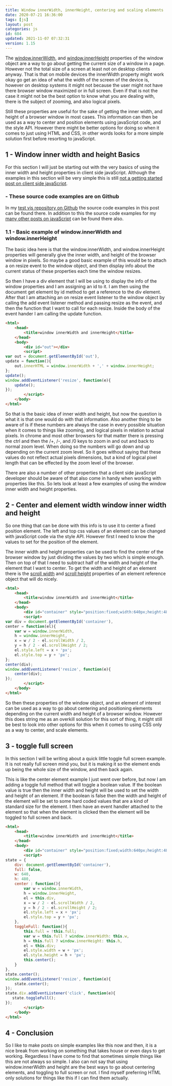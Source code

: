 ```yaml
---
title: Window innerWidth, innerHeight, centering and scaling elements
date: 2020-07-21 16:36:00
tags: [js]
layout: post
categories: js
id: 684
updated: 2021-11-07 07:32:31
version: 1.15
---
```


The [window.innerWidth](https://developer.mozilla.org/en-US/docs/Web/API/Window/innerWidth), and [window.innerHeight](https://developer.mozilla.org/en-US/docs/Web/API/Window/innerHeight) properties of the window object are a way to go about getting the current size of a window in a page. However not the total size of a screen at least not on desktop clients anyway. That is that on mobile devices the innerWidth property might work okay go get an idea of what the width of the screen of the device is, however on desktop systems it might not because the user might not have there browser window maximized or in full screen. Even if that is not the case it might not be the best option to know what you are dealing with, there is the subject of zooming, and also logical pixels.

Still these properties are useful for the sake of getting the inner width, and height of a browser window in most cases. This information can then be used as a way to center and position elements using javaScript code, and the style API. However there might be better options for doing so when it comes to just using HTML and CSS, in other words looks for a more simple solution first before resorting to javaScript. 

<!-- more -->

## 1 - Window inner width and height Basics

For this section I will just be starting out with the very basics of using the inner width and height properties in client side javaScript. Although the examples in this section will be very simple this is still [not a getting started post on client side javaScript](/2018/11/27/js-getting-started/).

### - These source code examples are on Github

In my [test vjs repository on Github](https://github.com/dustinpfister/test_vjs/tree/master/for_post/js-window-inner-width-height) the source code examples in this post can be found there. In addition to this the source code examples for my [many other posts on javaScript](/categories/js/) can be found there also.

### 1.1 - Basic example of window.innerWidth and window.innerHeight

The basic idea here is that the window.innerWidth, and window.innerHeight properties will generally give the inner width, and height of the browser window in pixels. So maybe a good basic example of this would be to attach a on resize event to the window object, and then display info about the current status of these properties each time the window resizes.

So then I have a div element that I will be using to display the info of the window properties and I am assigning an id to it. I am then using the document get element by id method to get a reference to the div element. After that I am attaching an on resize event listener to the window object by calling the add event listener method and passing resize as the event, and then the function that I want to call for each resize. Inside the body of the event hander I am calling the update function.

```html
<html>
    <head>
        <title>window innerWidth and innerHeight</title>
    </head>
    <body>
        <div id="out"></div>
        <script>
var out = document.getElementById('out'),
update = function(){
    out.innerHTML = window.innerWidth + ',' + window.innerHeight;
};
update();
window.addEventListener('resize', function(e){
    update();
});
        </script>
    </body>
</html>
```


So that is the basic idea of inner width and height, but now the question is what it is that one would do with that information. Also another thing to be aware of is if these numbers are always the case in every possible situation when it comes to things like zooming, and logical pixels in relation to actual pixels. In chrome and most other browsers for that matter there is pressing the ctrl and then the /+, /-, and /0 keys to zoom in and out and back to normal zoom level. When doing so the numbers will go down and up depending on the current zoom level. So it goes without saying that these values do not reflect actual pixels dimensions, but a kind of logical pixel length that can be effected by the zoom level of the browser.

There are also a number of other properties that a client side javaScript developer should be aware of that also come in handy when working with properties like this. So lets look at least a few examples of using the window inner width and height properties.

## 2 - Center and element width window inner width and height

So one thing that can be done with this info is to use it to center a fixed position element. The left and top css values of an element can be changed with javaScript code via the style API. However first I need to know the values to set for the position of the element. 

The inner width and height properties can be used to find the center of the browser window by just dividing the values by two which is simple enough. Then on top of that I need to subtract half of the width and height of the element that I want to center. To get the width and height of an element there is the [scroll width](https://developer.mozilla.org/en-US/docs/Web/API/Element/scrollWidth) and [scroll height](https://developer.mozilla.org/en-US/docs/Web/API/Element/scrollHeight) properties of an element reference object that will do nicely.

```html
<html>
    <head>
        <title>window innerWidth and innerHeight</title>
    </head>
    <body>
        <div id="container" style="position:fixed;width:640px;height:480px;background-color:black;">hello</div>
        <script>
var div = document.getElementById('container'),
center = function(el){
    var w = window.innerWidth,
    h = window.innerHeight,
    x = w / 2 - el.scrollWidth / 2,
    y = h / 2 - el.scrollHeight / 2;
    el.style.left = x + 'px';
    el.style.top = y + 'px';
};
center(div);
window.addEventListener('resize', function(e){
    center(div);
});
        </script>
    </body>
</html>
```

So then these properties of the window object, and an element of interest can be used as a way to go about centering and positioning elements depending on the current width and height of a browser window. However this does string me as an overkill solution for this sort of thing, it might still be best to look into other options for this when it comes to using CSS only as a way to center, and scale elements.

## 3 - toggle full screen

In this section I will be writing about a quick little toggle full screen example. It is not really full screen mind you, but it is making it so the element ends up being the whole size of the window, and then back again.

This is like the center element example I just went over before, but now I am adding a toggle full method that will toggle a boolean value. If the boolean value is true then the inner width and height will be used to set the width and height of an element. If the boolean is false then the width and height of the element will be set to some hard coded values that are a kind of standard size for the element. I then have an event handler attached to the element so that when the element is clicked then the element will be toggled to full screen and back.

```html
<html>
    <head>
        <title>window innerWidth and innerHeight</title>
    </head>
    <body>
        <div id="container" style="position:fixed;width:640px;height:480px;background-color:black;"></div>
        <script>
state = {
    div: document.getElementById('container'),
    full: false,
    w: 640,
    h: 480,
    center : function(){
        var w = window.innerWidth,
        h = window.innerHeight,
        el = this.div,
        x = w / 2 - el.scrollWidth / 2,
        y = h / 2 - el.scrollHeight / 2;
        el.style.left = x + 'px';
        el.style.top = y + 'px';
    },
    toggleFull: function(){
        this.full = !this.full;
        var w = this.full ? window.innerWidth: this.w,
        h = this.full ? window.innerHeight: this.h,
        el = this.div;
        el.style.width = w + 'px';
        el.style.height = h + 'px';
        this.center();
    }
},
state.center();
window.addEventListener('resize', function(e){
    state.center();
});
state.div.addEventListener('click', function(e){
   state.toggleFull();
});
        </script>
    </body>
</html>
```


## 4 - Conclusion

So I like to make posts on simple examples like this now and then, it is a nice break from working on something that takes house or even days to get working. Regardless I have come to find that sometimes simple things like this are not always so simple. I also can not say that using window.innerWidth and height are the best ways to go about centering elements, and toggling to full screen or not. I find myself preferring HTML only solutions for things like this if I can find them actually.